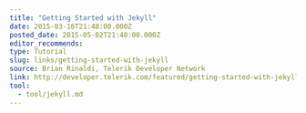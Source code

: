 ```yaml
---
title: "Getting Started with Jekyll"
date: 2015-03-16T21:48:00.000Z
posted_date: 2015-05-02T21:48:00.000Z
editor_recommends:
type: Tutorial
slug: links/getting-started-with-jekyll
source: Brian Rinaldi, Telerik Developer Network
link: http://developer.telerik.com/featured/getting-started-with-jekyll/
tool:
  - tool/jekyll.md
---
```

